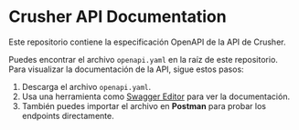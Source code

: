 # Crusher API Documentation

Este repositorio contiene la especificación OpenAPI de la API de Crusher.

Puedes encontrar el archivo `openapi.yaml` en la raíz de este repositorio. Para visualizar la documentación de la API, sigue estos pasos:

1. Descarga el archivo `openapi.yaml`.
2. Usa una herramienta como [Swagger Editor](https://editor.swagger.io/) para ver la documentación.
3. También puedes importar el archivo en **Postman** para probar los endpoints directamente.
